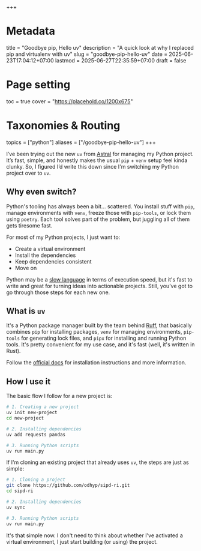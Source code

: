 +++
# Metadata
title = "Goodbye pip, Hello uv"
description = "A quick look at why I replaced pip and virtualenv with uv" 
slug = "goodbye-pip-hello-uv"
date = 2025-06-23T17:04:12+07:00
lastmod = 2025-06-27T22:35:59+07:00
draft = false

# Page setting
toc = true
cover = "https://placehold.co/1200x675"

# Taxonomies & Routing
topics = ["python"]
aliases = ["/goodbye-pip-hello-uv"]
+++

I’ve been trying out the new `uv` from [Astral] for managing my Python project. It’s fast, simple, and honestly makes the usual `pip` + `venv` setup feel kinda clunky. So, I figured I’d write this down since I'm switching my Python project over to `uv`.

[Astral]: https://github.com/astral-sh

## Why even switch?

Python's tooling has always been a bit... scattered. You install stuff with `pip`, manage environments with `venv`, freeze those with `pip-tools`, or lock them using `poetry`. Each tool solves part of the problem, but juggling all of them gets tiresome fast.

For most of my Python projects, I just want to:

- Create a virtual environment
- Install the dependencies
- Keep dependencies consistent
- Move on

Python may be a [slow language] in terms of execution speed, but it's fast to write and great for turning ideas into actionable projects. Still, you’ve got to go through those steps for each new one.

[slow language]: https://blog.miguelgrinberg.com/post/is-python-really-that-slow

## What is `uv`

It's a Python package manager built by the team behind [Ruff], that basically combines `pip` for installing packages, `venv` for managing environments, `pip-tools` for generating lock files, and `pipx` for installing and running Python tools. It's pretty convenient for my use case, and it's fast (well, it's written in Rust).

Follow the [official docs] for installation instructions and more information.

[Ruff]: https://github.com/astral-sh/ruff
[official docs]: https://docs.astral.sh/uv/getting-started/installation/

## How I use it

The basic flow I follow for a new project is:

```bash
# 1. Creating a new project
uv init new-project
cd new-project

# 2. Installing dependencies
uv add requests pandas

# 3. Running Python scripts
uv run main.py
```

If I'm cloning an existing project that already uses `uv`, the steps are just as simple:

```bash
# 1. Cloning a project
git clone https://github.com/odhyp/sipd-ri.git
cd sipd-ri

# 2. Installing dependencies
uv sync

# 3. Running Python scripts
uv run main.py
```

It's that simple now. I don't need to think about whether I've activated a virtual environment, I just start building (or using) the project.
